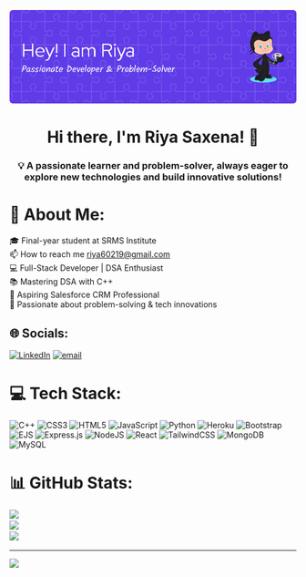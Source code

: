 ![Header](riya-header-img.png)
<h1 align="center">Hi there, I'm Riya Saxena! 👋</h1>
<h3 align="center">💡 A passionate learner and problem-solver, always eager to explore new technologies and build innovative solutions!</h3>

# 💫 About Me:
🎓 Final-year student at SRMS Institute<br>📫 How to reach me riya60219@gmail.com<br>💻 Full-Stack Developer | DSA Enthusiast<br>📚 Mastering DSA with C++<br>🚀 Aspiring Salesforce CRM Professional<br>🎯 Passionate about problem-solving & tech innovations


## 🌐 Socials:
[![LinkedIn](https://img.shields.io/badge/LinkedIn-%230077B5.svg?logo=linkedin&logoColor=white)](https://www.linkedin.com/in/riyasaxena2025/) [![email](https://img.shields.io/badge/Email-D14836?logo=gmail&logoColor=white)](mailto:riya60219@gmail.com) 

# 💻 Tech Stack:
![C++](https://img.shields.io/badge/c++-%2300599C.svg?style=for-the-badge&logo=c%2B%2B&logoColor=white) ![CSS3](https://img.shields.io/badge/css3-%231572B6.svg?style=for-the-badge&logo=css3&logoColor=white) ![HTML5](https://img.shields.io/badge/html5-%23E34F26.svg?style=for-the-badge&logo=html5&logoColor=white) ![JavaScript](https://img.shields.io/badge/javascript-%23323330.svg?style=for-the-badge&logo=javascript&logoColor=%23F7DF1E) ![Python](https://img.shields.io/badge/python-3670A0?style=for-the-badge&logo=python&logoColor=ffdd54) ![Heroku](https://img.shields.io/badge/heroku-%23430098.svg?style=for-the-badge&logo=heroku&logoColor=white) ![Bootstrap](https://img.shields.io/badge/bootstrap-%238511FA.svg?style=for-the-badge&logo=bootstrap&logoColor=white) ![EJS](https://img.shields.io/badge/ejs-%23B4CA65.svg?style=for-the-badge&logo=ejs&logoColor=black) ![Express.js](https://img.shields.io/badge/express.js-%23404d59.svg?style=for-the-badge&logo=express&logoColor=%2361DAFB) ![NodeJS](https://img.shields.io/badge/node.js-6DA55F?style=for-the-badge&logo=node.js&logoColor=white) ![React](https://img.shields.io/badge/react-%2320232a.svg?style=for-the-badge&logo=react&logoColor=%2361DAFB) ![TailwindCSS](https://img.shields.io/badge/tailwindcss-%2338B2AC.svg?style=for-the-badge&logo=tailwind-css&logoColor=white) ![MongoDB](https://img.shields.io/badge/MongoDB-%234ea94b.svg?style=for-the-badge&logo=mongodb&logoColor=white) ![MySQL](https://img.shields.io/badge/mysql-4479A1.svg?style=for-the-badge&logo=mysql&logoColor=white)
# 📊 GitHub Stats:
![](https://github-readme-stats.vercel.app/api?username=riyagh&theme=react&hide_border=false&include_all_commits=false&count_private=false)<br/>
![](https://github-readme-streak-stats.herokuapp.com/?user=riyagh&theme=react&hide_border=false)<br/>
![](https://github-readme-stats.vercel.app/api/top-langs/?username=riyagh&theme=react&hide_border=false&include_all_commits=false&count_private=false&layout=compact)

---
[![](https://visitcount.itsvg.in/api?id=riyagh&icon=0&color=0)](https://visitcount.itsvg.in)

<!-- Proudly created with GPRM ( https://gprm.itsvg.in ) -->
